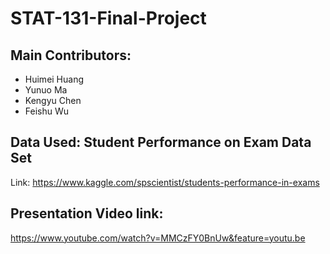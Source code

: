 # STAT-131-Final-Project

## Main Contributors:
- Huimei Huang
- Yunuo Ma
- Kengyu Chen
- Feishu Wu



## Data Used: Student Performance on Exam Data Set
Link: https://www.kaggle.com/spscientist/students-performance-in-exams

## Presentation Video link:
https://www.youtube.com/watch?v=MMCzFY0BnUw&feature=youtu.be
